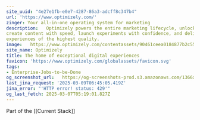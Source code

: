 ```yaml
---
site_uuid: "4e27e1fb-e0e7-4287-86a3-adcff8c347b4"
url: 'https://www.optimizely.com/'
zinger: Your all-in-one operating system for marketing
description:   Optimizely powers the entire marketing lifecycle, unlocking your team to
create content with speed, launch experiments with confidence, and deliver
experiences of the highest quality.
image:   https://www.optimizely.com/contentassets/90461ceea0184877b2c559273cd1da58/main-promo.png
site_name: Optimizely
title: The home of exceptional digital experiences
favicon: 'https://www.optimizely.com/globalassets/favicon.svg'
tags:
- Enterprise-Jobs-to-be-Done
og_screenshot_url:   https://og-screenshots-prod.s3.amazonaws.com/1366x768/80/false/9b4a34ff8a28d8ccf82f0a43cce6a9299d54928f300233c1cd9fc45a0e20041f.jpeg
last_jina_request: '2025-03-09T06:45:05.419Z'
jina_error: "'HTTP error! status: 429'"
og_last_fetch: 2025-03-07T05:19:01.827Z
---
```

Part of the [[Current Stack]]
